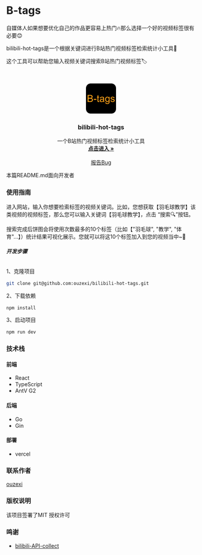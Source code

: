 # B-tags

自媒体人如果想要优化自己的作品更容易上热门🔥那么选择一个好的视频标签很有必要😊

bilibili-hot-tags是一个根据关键词进行B站热门视频标签检索统计小工具🔧

这个工具可以帮助您输入视频关键词搜索B站热门视频标签🏷

<!-- PROJECT SHIELDS --

<!-- PROJECT LOGO -->

<br />

<p align="center">
  <a href="#">
    <img src="doc/logo.png" alt="Logo" width="80" height="80">
  </a>

<h3 align="center">bilibili-hot-tags</h3>
  <p align="center">
    一个B站热门视频标签检索统计小工具
    <br />
    <a href="https://bilibili-hot-tags-git-master-ouzexis-projects.vercel.app/"><strong>点击进入 »</strong></a>
    <br />
    <br />
    <a href="https://github.com/ouzexi/bilibili-hot-tags/issues">报告Bug</a>
  </p>

</p>

 本篇README.md面向开发者

### 使用指南

进入网站，输入你想要检索标签的视频关键词。比如，您想获取【羽毛球教学】该类视频的视频标签，那么您可以输入关键词【羽毛球教学】，点击 “搜索🔍”按钮。

搜索完成后饼图会将使用次数最多的10个标签（比如【"羽毛球", "教学", "体育"...】）统计结果可视化展示。您就可以将这10个标签加入到您的视频当中~👀

###### **开发步骤**

1、克隆项目

```sh
git clone git@github.com:ouzexi/bilibili-hot-tags.git
```

2、下载依赖

```sh
npm install
```

3、启动项目

```sh
npm run dev
```

### 技术栈

#### 前端

- React
- TypeScript
- AntV G2

#### 后端

- Go
- Gin

#### 部署

- vercel

### 联系作者

[ouzexi](http://139.9.177.72/)

### 版权说明

该项目签署了MIT 授权许可

### 鸣谢

- [bilibili-API-collect](https://github.com/SocialSisterYi/bilibili-API-collect)
